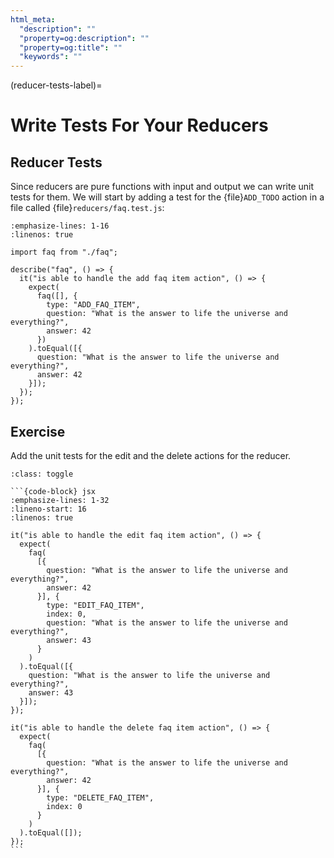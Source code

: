 ```yaml
---
html_meta:
  "description": ""
  "property=og:description": ""
  "property=og:title": ""
  "keywords": ""
---
```


(reducer-tests-label)=

# Write Tests For Your Reducers

## Reducer Tests

Since reducers are pure functions with input and output we can write unit tests for them.
We will start by adding a test for the {file}`ADD_TODO` action in a file called {file}`reducers/faq.test.js`:

```{code-block} jsx
:emphasize-lines: 1-16
:linenos: true

import faq from "./faq";

describe("faq", () => {
  it("is able to handle the add faq item action", () => {
    expect(
      faq([], {
        type: "ADD_FAQ_ITEM",
        question: "What is the answer to life the universe and everything?",
        answer: 42
      })
    ).toEqual([{
      question: "What is the answer to life the universe and everything?",
      answer: 42
    }]);
  });
});
```

## Exercise

Add the unit tests for the edit and the delete actions for the reducer.

````{admonition} Solution
:class: toggle

```{code-block} jsx
:emphasize-lines: 1-32
:lineno-start: 16
:linenos: true

it("is able to handle the edit faq item action", () => {
  expect(
    faq(
      [{
        question: "What is the answer to life the universe and everything?",
        answer: 42
      }], {
        type: "EDIT_FAQ_ITEM",
        index: 0,
        question: "What is the answer to life the universe and everything?",
        answer: 43
      }
    )
  ).toEqual([{
    question: "What is the answer to life the universe and everything?",
    answer: 43
  }]);
});

it("is able to handle the delete faq item action", () => {
  expect(
    faq(
      [{
        question: "What is the answer to life the universe and everything?",
        answer: 42
      }], {
        type: "DELETE_FAQ_ITEM",
        index: 0
      }
    )
  ).toEqual([]);
});
```
````
